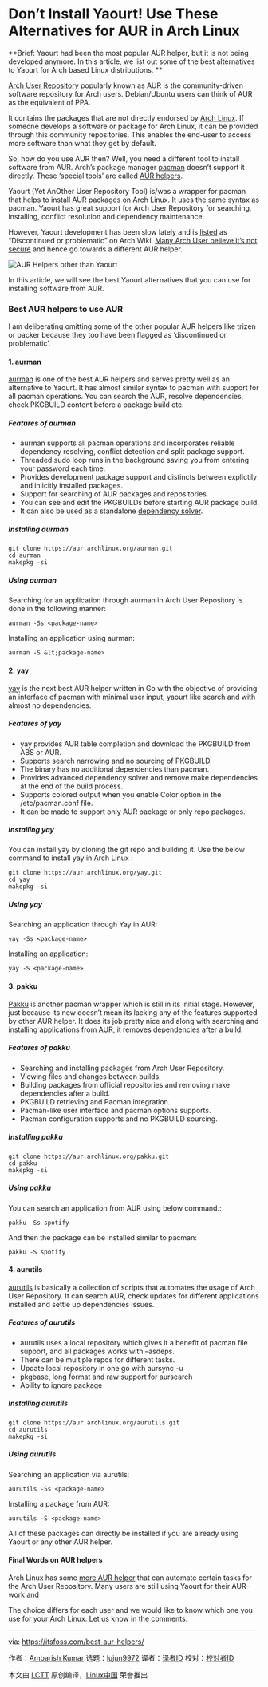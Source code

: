 Don’t Install Yaourt! Use These Alternatives for AUR in Arch Linux
======
**Brief: Yaourt had been the most popular AUR helper, but it is not being developed anymore. In this article, we list out some of the best alternatives to Yaourt for Arch based Linux distributions. **

[Arch User Repository][1] popularly known as AUR is the community-driven software repository for Arch users. Debian/Ubuntu users can think of AUR as the equivalent of PPA.

It contains the packages that are not directly endorsed by [Arch Linux][2]. If someone develops a software or package for Arch Linux, it can be provided through this community repositories. This enables the end-user to access more software than what they get by default.

So, how do you use AUR then? Well, you need a different tool to install software from AUR. Arch’s package manager [pacman][3] doesn’t support it directly. These ‘special tools’ are called [AUR helpers][4].

Yaourt (Yet AnOther User Repository Tool) is/was a wrapper for pacman that helps to install AUR packages on Arch Linux. It uses the same syntax as pacman. Yaourt has great support for Arch User Repository for searching, installing, conflict resolution and dependency maintenance.

However, Yaourt development has been slow lately and is [listed][5] as “Discontinued or problematic” on Arch Wiki. [Many Arch User believe it’s not secure][6] and hence go towards a different AUR helper.

![AUR Helpers other than Yaourt][7]

In this article, we will see the best Yaourt alternatives that you can use for installing software from AUR.

### Best AUR helpers to use AUR

I am deliberating omitting some of the other popular AUR helpers like trizen or packer because they too have been flagged as ‘discontinued or problematic’.

#### 1\. aurman

[aurman][8] is one of the best AUR helpers and serves pretty well as an alternative to Yaourt. It has almost similar syntax to pacman with support for all pacman operations. You can search the AUR, resolve dependencies, check PKGBUILD content before a package build etc.

##### Features of aurman

  * aurman supports all pacman operations and incorporates reliable dependency resolving, conflict detection and split package support.
  * Threaded sudo loop runs in the background saving you from entering your password each time.
  * Provides development package support and distincts between explictily and inlicitly installed packages.
  * Support for searching of AUR packages and repositories.
  * You can see and edit the PKGBUILDs before starting AUR package build.
  * It can also be used as a standalone [dependency solver][9].



##### Installing aurman
```
git clone https://aur.archlinux.org/aurman.git
cd aurman
makepkg -si

```

##### Using aurman

Searching for an application through aurman in Arch User Repository is done in the following manner:
```
aurman -Ss <package-name>

```

Installing an application using aurman:
```
aurman -S &lt;package-name>

```

#### 2\. yay

[yay][10] is the next best AUR helper written in Go with the objective of providing an interface of pacman with minimal user input, yaourt like search and with almost no dependencies.

##### Features of yay

  * yay provides AUR table completion and download the PKGBUILD from ABS or AUR.
  * Supports search narrowing and no sourcing of PKGBUILD.
  * The binary has no additional dependencies than pacman.
  * Provides advanced dependency solver and remove make dependencies at the end of the build process.
  * Supports colored output when you enable Color option in the /etc/pacman.conf file.
  * It can be made to support only AUR package or only repo packages.



##### Installing yay

You can install yay by cloning the git repo and building it. Use the below command to install yay in Arch Linux :
```
git clone https://aur.archlinux.org/yay.git
cd yay
makepkg -si

```

##### Using yay

Searching an application through Yay in AUR:
```
yay -Ss <package-name>

```

Installing an application:
```
yay -S <package-name>

```

#### 3\. pakku

[Pakku][11] is another pacman wrapper which is still in its initial stage. However, just because its new doesn’t mean its lacking any of the features supported by other AUR helper. It does its job pretty nice and along with searching and installing applications from AUR, it removes dependencies after a build.

##### Features of pakku

  * Searching and installing packages from Arch User Repository.
  * Viewing files and changes between builds.
  * Building packages from official repositories and removing make dependencies after a build.
  * PKGBUILD retrieving and Pacman integration.
  * Pacman-like user interface and pacman options supports.
  * Pacman configuration supports and no PKGBUILD sourcing.



##### Installing pakku
```
git clone https://aur.archlinux.org/pakku.git
cd pakku
makepkg -si

```

##### Using pakku

You can search an application from AUR using below command.:
```
pakku -Ss spotify

```

And then the package can be installed similar to pacman:
```
pakku -S spotify

```

#### 4\. aurutils

[aurutils][12] is basically a collection of scripts that automates the usage of Arch User Repository. It can search AUR, check updates for different applications installed and settle up dependencies issues.

##### Features of aurutils

  * aurutils uses a local repository which gives it a benefit of pacman file support, and all packages works with –asdeps.
  * There can be multiple repos for different tasks.
  * Update local repository in one go with aursync -u
  * pkgbase, long format and raw support for aursearch
  * Ability to ignore package



##### Installing aurutils
```
git clone https://aur.archlinux.org/aurutils.git
cd aurutils
makepkg -si

```

##### Using aurutils

Searching an application via aurutils:
```
aurutils -Ss <package-name>

```

Installing a package from AUR:
```
aurutils -S <package-name>

```

All of these packages can directly be installed if you are already using Yaourt or any other AUR helper.

#### Final Words on AUR helpers

Arch Linux has some [more AUR helper][4] that can automate certain tasks for the Arch User Repository. Many users are still using Yaourt for their AUR-work and

The choice differs for each user and we would like to know which one you use for your Arch Linux. Let us know in the comments.

--------------------------------------------------------------------------------

via: https://itsfoss.com/best-aur-helpers/

作者：[Ambarish Kumar][a]
选题：[lujun9972](https://github.com/lujun9972)
译者：[译者ID](https://github.com/译者ID)
校对：[校对者ID](https://github.com/校对者ID)

本文由 [LCTT](https://github.com/LCTT/TranslateProject) 原创编译，[Linux中国](https://linux.cn/) 荣誉推出

[a]:https://itsfoss.com/author/ambarish/
[1]:https://wiki.archlinux.org/index.php/Arch_User_Repository
[2]:https://www.archlinux.org/
[3]:https://wiki.archlinux.org/index.php/pacman
[4]:https://wiki.archlinux.org/index.php/AUR_helpers
[5]:https://wiki.archlinux.org/index.php/AUR_helpers#Comparison_table
[6]:https://www.reddit.com/r/archlinux/comments/4azqyb/whats_so_bad_with_yaourt/
[7]:https://4bds6hergc-flywheel.netdna-ssl.com/wp-content/uploads/2018/06/no-yaourt-arch-800x450.jpeg
[8]:https://github.com/polygamma/aurman
[9]:https://github.com/polygamma/aurman/wiki/Using-aurman-as-dependency-solver
[10]:https://github.com/Jguer/yay
[11]:https://github.com/kitsunyan/pakku
[12]:https://github.com/AladW/aurutils
